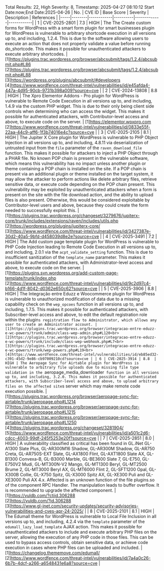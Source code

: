 Total Results: 22, High Severity: 8, Timestamp: 2025-04-27 08:10:12
Start Date:now;End Date:2025-04-26
| No. | CVE ID | Base Score | Severity | Description | References |
|-----|--------|------------|----------|-------------|------------|
| 1 | CVE-2025-2801 | 7.3  | HIGH | The The Create custom forms for WordPress with a smart form plugin for smart businesses plugin for WordPress is vulnerable to arbitrary shortcode execution in all versions up to, and including, 1.2.4. This is due to the software allowing users to execute an action that does not properly validate a value before running do_shortcode. This makes it possible for unauthenticated attackers to execute arbitrary shortcodes. | [1]https://plugins.trac.wordpress.org/browser/abcsubmit/tags/1.2.4/abcsubmit.php#L86<br>[2]https://plugins.trac.wordpress.org/browser/abcsubmit/tags/1.2.4/abcsubmit.php#L88<br>[3]https://wordpress.org/plugins/abcsubmit/#developers<br>[4]https://www.wordfence.com/threat-intel/vulnerabilities/id/e45afda4-447a-4d95-90cb-9731b398a009?source=cve |
| 2 | CVE-2024-13808 | 8.8  | HIGH | The Xpro Elementor Addons - Pro plugin for WordPress is vulnerable to Remote Code Execution in all versions up to, and including, 1.4.9 via the custom PHP widget. This is due to their only being client side controls when determining who can access the widget. This makes it possible for authenticated attackers, with Contributor-level access and above, to execute code on the server. | [1]https://elementor.wpxpro.com<br>[2]https://www.wordfence.com/threat-intel/vulnerabilities/id/0833e55f-22aa-44c9-aff6-1f3b74016e4c?source=cve |
| 3 | CVE-2025-2105 | 8.1  | HIGH | The Jupiter X Core plugin for WordPress is vulnerable to PHP Object Injection in all versions up to, and including, 4.8.11 via deserialization of untrusted input from the `file` parameter of the `raven_download_file` function. This makes it possible for attackers to inject a PHP Object through a PHAR file. No known POP chain is present in the vulnerable software, which means this vulnerability has no impact unless another plugin or theme containing a POP chain is installed on the site. If a POP chain is present via an additional plugin or theme installed on the target system, it may allow the attacker to perform actions like delete arbitrary files, retrieve sensitive data, or execute code depending on the POP chain present. This vulnerability may be exploited by unauthenticated attackers when a form is present on the site with the file download action, and the ability to upload files is also present. Otherwise, this would be considered exploitable by Contributor-level users and above, because they could create the form needed to successfully exploit this. | [1]https://plugins.trac.wordpress.org/changeset/3279676/jupiterx-core/trunk/includes/extensions/raven/includes/utils.php<br>[2]https://wordpress.org/plugins/jupiterx-core/<br>[3]https://www.wordfence.com/threat-intel/vulnerabilities/id/3427387e-30d2-40a5-9bfd-d458039d8e2e?source=cve |
| 4 | CVE-2025-3491 | 7.2  | HIGH | The Add custom page template plugin for WordPress is vulnerable to PHP Code Injection leading to Remote Code Execution in all versions up to, and including, 2.0.1 via the `acpt_validate_setting` function. This is due to insufficient sanitization of the `template_name` parameter. This makes it possible for authenticated attackers, with Administrator-level access and above, to execute code on the server. | [1]https://plugins.svn.wordpress.org/add-custom-page-template/trunk/index.php<br>[2]https://www.wordfence.com/threat-intel/vulnerabilities/id/9c2d97c4-b166-4d1f-8042-d0362e650c62?source=cve |
| 5 | CVE-2025-3906 | 8.8  | HIGH | The Integração entre Eduzz e Woocommerce plugin for WordPress is vulnerable to unauthorized modification of data due to a missing capability check on the `wep_opcoes` function in all versions up to, and including, 1.7.5. This makes it possible for authenticated attackers, with Subscriber-level access and above, to edit the default registration role within the plugin`s registration flow to Administrator, which allows any user to create an Administrator account. | [1]https://plugins.trac.wordpress.org/browser/integracao-entre-eduzz-e-wc-powers/trunk/admin/class-wep-admin.php#L120<br>[2]https://plugins.trac.wordpress.org/browser/integracao-entre-eduzz-e-wc-powers/trunk/include/class-wep-webhook.php#L7<br>[3]https://plugins.trac.wordpress.org/browser/integracao-entre-eduzz-e-wc-powers/trunk/wep-powers.php#L19<br>[4]https://www.wordfence.com/threat-intel/vulnerabilities/id/eb85ed32-c391-45d2-9e86-cb97009210cd?source=cve |
| 6 | CVE-2025-3914 | 8.8  | HIGH | The Aeropage Sync for Airtable plugin for WordPress is vulnerable to arbitrary file uploads due to missing file type validation in the `aeropage_media_downloader` function in all versions up to, and including, 3.2.0. This makes it possible for authenticated attackers, with Subscriber-level access and above, to upload arbitrary files on the affected site`s server which may make remote code execution possible. | [1]https://plugins.trac.wordpress.org/browser/aeropage-sync-for-airtable/trunk/aeropage.php#L1214<br>[2]https://plugins.trac.wordpress.org/browser/aeropage-sync-for-airtable/trunk/aeropage.php#L1215<br>[3]https://plugins.trac.wordpress.org/browser/aeropage-sync-for-airtable/trunk/aeropage.php#L1250<br>[4]https://plugins.trac.wordpress.org/changeset/3281904/<br>[5]https://www.wordfence.com/threat-intel/vulnerabilities/id/a501c2d6-cdcc-4003-99df-245f5253e20f?source=cve |
| 7 | CVE-2025-2851 | 8.0  | HIGH | A vulnerability classified as critical has been found in GL.iNet GL-A1300 Slate Plus, GL-AR300M16 Shadow, GL-AR300M Shadow, GL-AR750 Creta, GL-AR750S-EXT Slate, GL-AX1800 Flint, GL-AXT1800 Slate AX, GL-B1300 Convexa-B, GL-B3000 Marble, GL-BE3600 Slate 7, GL-E750, GL-E750V2 Mudi, GL-MT300N-V2 Mango, GL-MT1300 Beryl, GL-MT2500 Brume 2, GL-MT3000 Beryl AX, GL-MT6000 Flint 2, GL-SFT1200 Opal, GL-X300B Collie, GL-X750 Spitz, GL-X3000 Spitz AX, GL-XE300 Puli and GL-XE3000 Puli AX 4.x. Affected is an unknown function of the file plugins.so of the component RPC Handler. The manipulation leads to buffer overflow. It is recommended to upgrade the affected component. | [1]https://vuldb.com/?ctiid.306288<br>[2]https://vuldb.com/?id.306288<br>[3]https://www.gl-inet.com/security-updates/security-advisories-vulnerabilities-and-cves-apr-24-2025/ |
| 8 | CVE-2025-2101 | 8.1  | HIGH | The Edumall theme for WordPress is vulnerable to Local File Inclusion in all versions up to, and including, 4.2.4 via the `template` parameter of the `edumall_lazy_load_template` AJAX action. This makes it possible for unauthenticated attackers to include and execute arbitrary PHP files on the server, allowing the execution of any PHP code in those files. This can be used to bypass access controls, obtain sensitive data, or achieve code execution in cases where PHP files can be uploaded and included. | [1]https://changelog.thememove.com/edumall/<br>[2]https://www.wordfence.com/threat-intel/vulnerabilities/id/7a4a0c26-6b7b-4dcf-a266-a6548431e6a8?source=cve |
